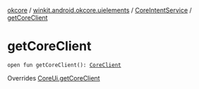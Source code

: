 [okcore](../../index.md) / [winkit.android.okcore.uielements](../index.md) / [CoreIntentService](index.md) / [getCoreClient](./get-core-client.md)

# getCoreClient

`open fun getCoreClient(): `[`CoreClient`](../../winkit.android.okcore.rest/-core-client/index.md)

Overrides [CoreUi.getCoreClient](../-core-ui/get-core-client.md)

